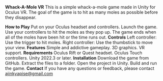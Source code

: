 **Whack-A-Mole VR**
This is a simple whack-a-mole game made in Unity for Oculus VR. The goal of the game is to hit as many moles as possible before they disappear.

**How to Play**
Put on your Oculus headset and controllers.
Launch the game.
Use your controllers to hit the moles as they pop up.
The game ends when all of the moles have been hit or the time runs out.
**Controls**
Left controller: Use the trigger to hit moles.
Right controller: Use the thumbstick to move your view.
**Features**
Simple and addictive gameplay.
3D graphics.
VR support.
**Requirements**
Oculus Rift or Quest headset.
Oculus Touch controllers.
Unity 2022.3 or later.
**Installation**
Download the game from GitHub.
Extract the files to a folder.
Open the project in Unity.
Build and run the game.
**Contact**
If you have any questions or feedback, please contact ajinkyapise@gmail.com
